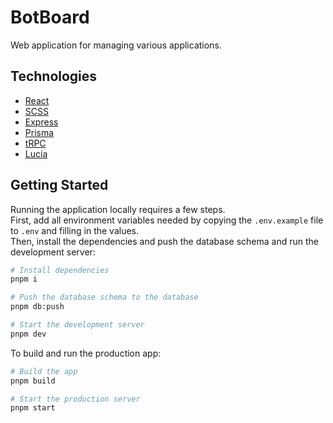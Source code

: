 # BotBoard

Web application for managing various applications.

## Technologies
- [React](https://react.dev/)
- [SCSS](https://sass-lang.com/)
- [Express](https://expressjs.com/)
- [Prisma](https://www.prisma.io/)
- [tRPC](https://trpc.io/)
- [Lucia](https://lucia-auth.com/)

## Getting Started
Running the application locally requires a few steps. \
First, add all environment variables needed by copying the `.env.example` file to `.env` and filling in the values. \
Then, install the dependencies and push the database schema and run the development server:
```bash
# Install dependencies
pnpm i

# Push the database schema to the database
pnpm db:push

# Start the development server
pnpm dev
```

To build and run the production app:
```bash
# Build the app
pnpm build

# Start the production server
pnpm start
```